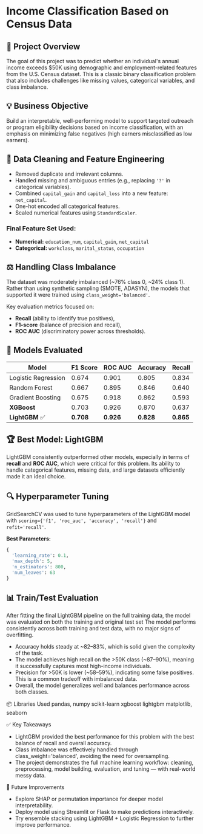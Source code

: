 # Income Classification Based on Census Data

## 📖 Project Overview

The goal of this project was to predict whether an individual's annual income exceeds \$50K using demographic and employment-related features from the U.S. Census dataset. This is a classic binary classification problem that also includes challenges like missing values, categorical variables, and class imbalance.

## 💡 Business Objective

Build an interpretable, well-performing model to support targeted outreach or program eligibility decisions based on income classification, with an emphasis on minimizing false negatives (high earners misclassified as low earners).

## 🧼 Data Cleaning and Feature Engineering

- Removed duplicate and irrelevant columns.
- Handled missing and ambiguous entries (e.g., replacing `'?'` in categorical variables).
- Combined `capital_gain` and `capital_loss` into a new feature: `net_capital`.
- One-hot encoded all categorical features.
- Scaled numerical features using `StandardScaler`.

### Final Feature Set Used:
- **Numerical:** `education_num`, `capital_gain`, `net_capital`
- **Categorical:** `workclass`, `marital_status`, `occupation`

## ⚖️ Handling Class Imbalance

The dataset was moderately imbalanced (~76% class 0, ~24% class 1). Rather than using synthetic sampling (SMOTE, ADASYN), the models that supported it were trained using `class_weight='balanced'`.

Key evaluation metrics focused on:
- **Recall** (ability to identify true positives),
- **F1-score** (balance of precision and recall),
- **ROC AUC** (discriminatory power across thresholds).

## 🤖 Models Evaluated

| Model                | F1 Score | ROC AUC | Accuracy | Recall |
|---------------------|----------|---------|----------|--------|
| Logistic Regression | 0.674    | 0.901   | 0.805    | 0.834  |
| Random Forest       | 0.667    | 0.895   | 0.846    | 0.640  |
| Gradient Boosting   | 0.675    | 0.918   | 0.862    | 0.593  |
| **XGBoost**         | 0.703    | 0.926   | 0.870    | 0.637  |
| **LightGBM** ✅      | **0.708**| **0.926**| **0.828**| **0.865**|

## 🏆 Best Model: LightGBM

LightGBM consistently outperformed other models, especially in terms of **recall** and **ROC AUC**, which were critical for this problem. Its ability to handle categorical features, missing data, and large datasets efficiently made it an ideal choice.

## 🔍 Hyperparameter Tuning

GridSearchCV was used to tune hyperparameters of the LightGBM model with `scoring={'f1', 'roc_auc', 'accuracy', 'recall'}` and `refit='recall'`.

**Best Parameters:**
```python
{
  'learning_rate': 0.1,
  'max_depth': 5,
  'n_estimators': 800,
  'num_leaves': 63
}
```
## 📊 Train/Test Evaluation
After fitting the final LightGBM pipeline on the full training data, the model was evaluated on both the training and original test set
The model performs consistently across both training and test data, with no major signs of overfitting.

* Accuracy holds steady at ~82–83%, which is solid given the complexity of the task.
* The model achieves high recall on the >50K class (~87–90%), meaning it successfully captures most high-income individuals.
* Precision for >50K is lower (~58–59%), indicating some false positives. This is a common tradeoff with imbalanced data.
* Overall, the model generalizes well and balances performance across both classes.

📦 Libraries Used
pandas, numpy
scikit-learn
xgboost
lightgbm
matplotlib, seaborn

✅ Key Takeaways
- LightGBM provided the best performance for this problem with the best balance of recall and overall accuracy.
- Class imbalance was effectively handled through class_weight='balanced', avoiding the need for oversampling.
- The project demonstrates the full machine learning workflow: cleaning, preprocessing, model building, evaluation, and tuning — with real-world messy data.

📁 Future Improvements
- Explore SHAP or permutation importance for deeper model interpretability.
- Deploy model using Streamlit or Flask to make predictions interactively.
- Try ensemble stacking using LightGBM + Logistic Regression to further improve performance.
